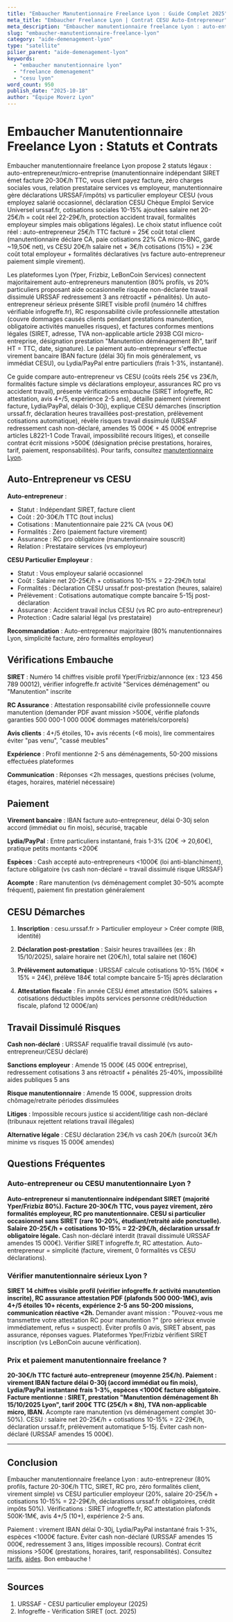 ```yaml
---
title: "Embaucher Manutentionnaire Freelance Lyon : Guide Complet 2025"
meta_title: "Embaucher Freelance Lyon | Contrat CESU Auto-Entrepreneur"
meta_description: "Embaucher manutentionnaire freelance Lyon : auto-entrepreneur facture vs CESU particulier employeur. 20-30€/h, contrat, paiement, RC assurance."
slug: "embaucher-manutentionnaire-freelance-lyon"
category: "aide-demenagement-lyon"
type: "satellite"
pilier_parent: "aide-demenagement-lyon"
keywords:
  - "embaucher manutentionnaire lyon"
  - "freelance demenagement"
  - "cesu lyon"
word_count: 950
publish_date: "2025-10-18"
author: "Équipe Moverz Lyon"
---
```


# Embaucher Manutentionnaire Freelance Lyon : Statuts et Contrats

Embaucher manutentionnaire freelance Lyon propose 2 statuts légaux : auto-entrepreneur/micro-entreprise (manutentionnaire indépendant SIRET émet facture 20-30€/h TTC, vous client payez facture, zéro charges sociales vous, relation prestataire services vs employeur, manutentionnaire gère déclarations URSSAF/impôts) vs particulier employeur CESU (vous employez salarié occasionnel, déclaration CESU Chèque Emploi Service Universel urssaf.fr, cotisations sociales 10-15% ajoutées salaire net 20-25€/h = coût réel 22-29€/h, protection accident travail, formalités employeur simples mais obligations légales). Le choix statut influence coût réel : auto-entrepreneur 25€/h TTC facturé = 25€ coût total client (manutentionnaire déclare CA, paie cotisations 22% CA micro-BNC, garde ~19,50€ net), vs CESU 20€/h salaire net + 3€/h cotisations (15%) = 23€ coût total employeur + formalités déclaratives (vs facture auto-entrepreneur paiement simple virement).

Les plateformes Lyon (Yper, Frizbiz, LeBonCoin Services) connectent majoritairement auto-entrepreneurs manutention (80% profils, vs 20% particuliers proposant aide occasionnelle risquée non-déclarée travail dissimulé URSSAF redressement 3 ans rétroactif + pénalités). Un auto-entrepreneur sérieux présente SIRET visible profil (numéro 14 chiffres vérifiable infogreffe.fr), RC responsabilité civile professionnelle attestation (couvre dommages causés clients pendant prestations manutention, obligatoire activités manuelles risques), et factures conformes mentions légales (SIRET, adresse, TVA non-applicable article 293B CGI micro-entreprise, désignation prestation "Manutention déménagement 8h", tarif HT = TTC, date, signature). Le paiement auto-entrepreneur s'effectue virement bancaire IBAN facture (délai 30j fin mois généralement, vs immédiat CESU), ou Lydia/PayPal entre particuliers (frais 1-3%, instantané).

Ce guide compare auto-entrepreneur vs CESU (coûts réels 25€ vs 23€/h, formalités facture simple vs déclarations employeur, assurances RC pro vs accident travail), présente vérifications embauche (SIRET infogreffe, RC attestation, avis 4+/5, expérience 2-5 ans), détaille paiement (virement facture, Lydia/PayPal, délais 0-30j), explique CESU démarches (inscription urssaf.fr, déclaration heures travaillées post-prestation, prélèvement cotisations automatique), révèle risques travail dissimulé (URSSAF redressement cash non-déclaré, amendes 15 000€ + 45 000€ entreprise articles L8221-1 Code Travail, impossibilité recours litiges), et conseille contrat écrit missions >500€ (désignation précise prestations, horaires, tarif, paiement, responsabilités). Pour tarifs, consultez [manutentionnaire Lyon](/blog/satellites/manutentionnaire-demenagement-lyon).

## Auto-Entrepreneur vs CESU

**Auto-entrepreneur** :
- Statut : Indépendant SIRET, facture client
- Coût : 20-30€/h TTC (tout inclus)
- Cotisations : Manutentionnaire paie 22% CA (vous 0€)
- Formalités : Zéro (paiement facture virement)
- Assurance : RC pro obligatoire (manutentionnaire souscrit)
- Relation : Prestataire services (vs employeur)

**CESU Particulier Employeur** :
- Statut : Vous employeur salarié occasionnel
- Coût : Salaire net 20-25€/h + cotisations 10-15% = 22-29€/h total
- Formalités : Déclaration CESU urssaf.fr post-prestation (heures, salaire)
- Prélèvement : Cotisations automatique compte bancaire 5-15j post-déclaration
- Assurance : Accident travail inclus CESU (vs RC pro auto-entrepreneur)
- Protection : Cadre salarial légal (vs prestataire)

**Recommandation** : Auto-entrepreneur majoritaire (80% manutentionnaires Lyon, simplicité facture, zéro formalités employeur)

## Vérifications Embauche

**SIRET** : Numéro 14 chiffres visible profil Yper/Frizbiz/annonce (ex : 123 456 789 00012), vérifier infogreffe.fr activité "Services déménagement" ou "Manutention" inscrite

**RC Assurance** : Attestation responsabilité civile professionnelle couvre manutention (demander PDF avant mission >500€, vérifie plafonds garanties 500 000-1 000 000€ dommages matériels/corporels)

**Avis clients** : 4+/5 étoiles, 10+ avis récents (<6 mois), lire commentaires éviter "pas venu", "cassé meubles"

**Expérience** : Profil mentionne 2-5 ans déménagements, 50-200 missions effectuées plateformes

**Communication** : Réponses <2h messages, questions précises (volume, étages, horaires, matériel nécessaire)

## Paiement

**Virement bancaire** : IBAN facture auto-entrepreneur, délai 0-30j selon accord (immédiat ou fin mois), sécurisé, traçable

**Lydia/PayPal** : Entre particuliers instantané, frais 1-3% (20€ → 20,60€), pratique petits montants <200€

**Espèces** : Cash accepté auto-entrepreneurs <1000€ (loi anti-blanchiment), facture obligatoire (vs cash non-déclaré = travail dissimulé risque URSSAF)

**Acompte** : Rare manutention (vs déménagement complet 30-50% acompte fréquent), paiement fin prestation généralement

## CESU Démarches

1. **Inscription** : cesu.urssaf.fr > Particulier employeur > Créer compte (RIB, identité)

2. **Déclaration post-prestation** : Saisir heures travaillées (ex : 8h 15/10/2025), salaire horaire net (20€/h), total salaire net (160€)

3. **Prélèvement automatique** : URSSAF calcule cotisations 10-15% (160€ × 15% = 24€), prélève 184€ total compte bancaire 5-15j après déclaration

4. **Attestation fiscale** : Fin année CESU émet attestation (50% salaires + cotisations déductibles impôts services personne crédit/réduction fiscale, plafond 12 000€/an)

## Travail Dissimulé Risques

**Cash non-déclaré** : URSSAF requalifie travail dissimulé (vs auto-entrepreneur/CESU déclaré)

**Sanctions employeur** : Amende 15 000€ (45 000€ entreprise), redressement cotisations 3 ans rétroactif + pénalités 25-40%, impossibilité aides publiques 5 ans

**Risque manutentionnaire** : Amende 15 000€, suppression droits chômage/retraite périodes dissimulées

**Litiges** : Impossible recours justice si accident/litige cash non-déclaré (tribunaux rejettent relations travail illégales)

**Alternative légale** : CESU déclaration 23€/h vs cash 20€/h (surcoût 3€/h minime vs risques 15 000€ amendes)

## Questions Fréquentes

### Auto-entrepreneur ou CESU manutentionnaire Lyon ?

**Auto-entrepreneur si manutentionnaire indépendant SIRET (majorité Yper/Frizbiz 80%). Facture 20-30€/h TTC, vous payez virement, zéro formalités employeur, RC pro manutentionnaire. CESU si particulier occasionnel sans SIRET (rare 10-20%, étudiant/retraité aide ponctuelle). Salaire 20-25€/h + cotisations 10-15% = 22-29€/h, déclaration urssaf.fr obligatoire légale.** Cash non-déclaré interdit (travail dissimulé URSSAF amendes 15 000€). Vérifier SIRET infogreffe.fr, RC attestation. Auto-entrepreneur = simplicité (facture, virement, 0 formalités vs CESU déclarations).

### Vérifier manutentionnaire sérieux Lyon ?

**SIRET 14 chiffres visible profil (vérifier infogreffe.fr activité manutention inscrite), RC assurance attestation PDF (plafonds 500 000-1M€), avis 4+/5 étoiles 10+ récents, expérience 2-5 ans 50-200 missions, communication réactive <2h.** Demander avant mission : "Pouvez-vous me transmettre votre attestation RC pour manutention ?" (pro sérieux envoie immédiatement, refus = suspect). Éviter profils 0 avis, SIRET absent, pas assurance, réponses vagues. Plateformes Yper/Frizbiz vérifient SIRET inscription (vs LeBonCoin aucune vérification).

### Prix et paiement manutentionnaire freelance ?

**20-30€/h TTC facturé auto-entrepreneur (moyenne 25€/h). Paiement : virement IBAN facture délai 0-30j (accord immédiat ou fin mois), Lydia/PayPal instantané frais 1-3%, espèces <1000€ facture obligatoire. Facture mentionne : SIRET, prestation "Manutention déménagement 8h 15/10/2025 Lyon", tarif 200€ TTC (25€/h × 8h), TVA non-applicable micro, IBAN.** Acompte rare manutention (vs déménagement complet 30-50%). CESU : salaire net 20-25€/h + cotisations 10-15% = 22-29€/h, déclaration urssaf.fr, prélèvement automatique 5-15j. Éviter cash non-déclaré (URSSAF amendes 15 000€).

---

## Conclusion

Embaucher manutentionnaire freelance Lyon : auto-entrepreneur (80% profils, facture 20-30€/h TTC, SIRET, RC pro, zéro formalités client, virement simple) vs CESU particulier employeur (20%, salaire 20-25€/h + cotisations 10-15% = 22-29€/h, déclarations urssaf.fr obligatoires, crédit impôts 50%). Vérifications : SIRET infogreffe.fr, RC attestation plafonds 500K-1M€, avis 4+/5 (10+), expérience 2-5 ans.

Paiement : virement IBAN délai 0-30j, Lydia/PayPal instantané frais 1-3%, espèces <1000€ facture. Éviter cash non-déclaré (URSSAF amendes 15 000€, redressement 3 ans, litiges impossible recours). Contrat écrit missions >500€ (prestations, horaires, tarif, responsabilités). Consultez [tarifs](/blog/satellites/manutentionnaire-demenagement-lyon), [aides](/blog/aide-demenagement-lyon/aide-financiere-demenagement-lyon). Bon embauche !

---

## Sources

1. URSSAF - CESU particulier employeur (2025)
2. Infogreffe - Vérification SIRET (oct. 2025)


